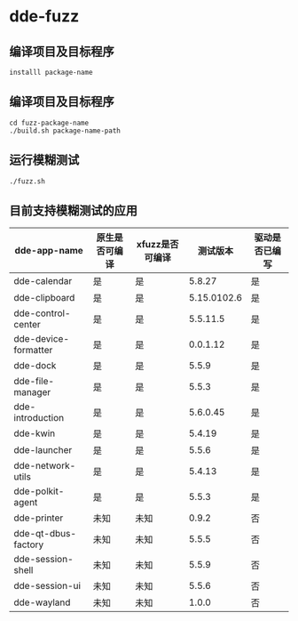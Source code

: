 # dde-fuzz

## 编译项目及目标程序
```
installl package-name
```

## 编译项目及目标程序
```
cd fuzz-package-name
./build.sh package-name-path
```

## 运行模糊测试
```
./fuzz.sh 
```

## 目前支持模糊测试的应用

|dde-app-name|原生是否可编译|xfuzz是否可编译|测试版本|驱动是否已编写|
|---|---|---|---|---|
|dde-calendar|是|是|5.8.27|是|
|dde-clipboard|是|是|5.15.0102.6|是|
|dde-control-center|是|是|5.5.11.5|是|
|dde-device-formatter|是|是|0.0.1.12|是|
|dde-dock|是|是|5.5.9|是|
|dde-file-manager|是|是|5.5.3|是|
|dde-introduction|是|是|5.6.0.45|是|
|dde-kwin|是|是|5.4.19|是|
|dde-launcher|是|是|5.5.6|是|
|dde-network-utils|是|是|5.4.13|是|
|dde-polkit-agent|是|是|5.5.3|是|
|dde-printer|未知|未知|0.9.2|否|
|dde-qt-dbus-factory|未知|未知|5.5.5|否|
|dde-session-shell|未知|未知|5.5.9|否|
|dde-session-ui|未知|未知|5.5.6|否|
|dde-wayland|未知|未知|1.0.0|否|
